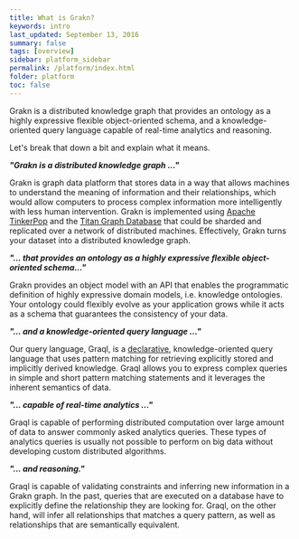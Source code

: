 ```yaml
---
title: What is Grakn?
keywords: intro
last_updated: September 13, 2016
summary: false
tags: [overview]
sidebar: platform_sidebar
permalink: /platform/index.html
folder: platform
toc: false
---
```


Grakn is a distributed knowledge graph that provides an ontology as a highly expressive flexible object-oriented schema, and a knowledge-oriented query language capable of real-time analytics and reasoning.

Let's break that down a bit and explain what it means.

**_"Grakn is a distributed knowledge graph ..."_**

Grakn is graph data platform that stores data in a way that allows machines to understand the meaning of information and their relationships, which would allow computers to process complex information more intelligently with less human intervention. Grakn is implemented using [Apache TinkerPop](http://tinkerpop.apache.org) and the [Titan Graph Database](http://titan.thinkaurelius.com) that could be sharded and replicated over a network of distributed machines. Effectively, Grakn turns your dataset into a distributed knowledge graph.

**_"... that provides an ontology as a highly expressive flexible object-oriented schema..."_**

Grakn provides an object model with an API that enables the programmatic definition of highly expressive domain models, i.e. knowledge ontologies. Your ontology could flexibly evolve as your application grows while it acts as a schema that guarantees the consistency of your data.

**_"... and a knowledge-oriented query language ..."_**

Our query language, Graql, is a [declarative](https://dzone.com/articles/imperative-vs-declarative-query-languages-whats-th), knowledge-oriented query language that uses pattern matching for retrieving explicitly stored and implicitly derived knowledge. Graql allows you to express complex queries in simple and short pattern matching statements and it leverages the inherent semantics of data.

**_"... capable of real-time analytics ..."_**

Graql is capable of performing distributed computation over large amount of data to answer commonly asked analytics queries. These types of analytics queries is usually not possible to perform on big data without developing custom distributed algorithms.

**_"... and reasoning."_**

Graql is capable of validating constraints and inferring new information in a Grakn graph. In the past, queries that are executed on a database have to explicitly define the relationship they are looking for. Graql, on the other hand, will infer all relationships that matches a query pattern, as well as relationships that are semantically equivalent.
